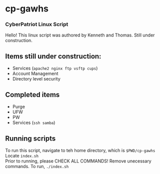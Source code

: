# cp-gawhs
### CyberPatriot Linux Script

Hello! This linux script was authored by Kenneth and Thomas. Still under construction.  

## Items still under construction:  
- Services (`apache2 nginx ftp vsftp cups`)  
- Account Management  
- Directory level security  
  
## Completed items
- Purge
- UFW
- PW
- Services (`ssh samba`)  

## Running scripts  
To run this script, navigate to teh home directory, which is `$PWD/cp-gawhs`  
Locate `index.sh`  
Prior to running, please CHECK ALL COMMANDS! Remove unecessary commands. 
To run, `./index.sh` 
